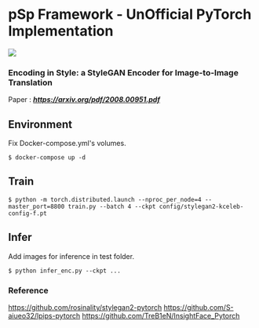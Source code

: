 # pSp Framework - UnOfficial PyTorch Implementation
![](doc/result.png)
### Encoding in Style: a StyleGAN Encoder for Image-to-Image Translation

Paper : ***https://arxiv.org/pdf/2008.00951.pdf***

## Environment
Fix Docker-compose.yml's volumes.
```
$ docker-compose up -d
```

## Train
```
$ python -m torch.distributed.launch --nproc_per_node=4 --master_port=8800 train.py --batch 4 --ckpt config/stylegan2-kceleb-config-f.pt
```

## Infer
Add images for inference in test folder.
```
$ python infer_enc.py --ckpt ...
```

### Reference
<https://github.com/rosinality/stylegan2-pytorch>
<https://github.com/S-aiueo32/lpips-pytorch>
<https://github.com/TreB1eN/InsightFace_Pytorch>
